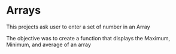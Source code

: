 # Arrays

This projects ask user to enter a set of number in an Array

The objective was to create a function that displays the Maximum, Minimum, and average of an array 
